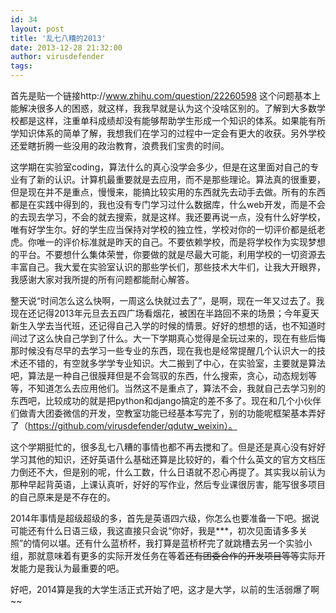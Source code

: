 ```yaml
---
id: 34
layout: post
title: '乱七八糟的2013'
date: 2013-12-28 21:32:00
author: virusdefender
tags: 
---
```


首先是贴一个链接http://www.zhihu.com/question/22260598 这个问题基本上能解决很多人的困惑，就这样，我我早就是认为这个没啥区别的。了解到大多数学校都是这样，注重单科成绩却没有能够帮助学生形成一个知识的体系。如果能有所学知识体系的简单了解，我想我们在学习的过程中一定会有更大的收获。另外学校还爱瞎折腾一些没用的政治教育，浪费我们宝贵的时间。

这学期在实验室coding，算法什么的真心没学会多少，但是在这里面对自己的专业有了新的认识。计算机最重要就是去应用，而不是那些理论。算法真的很重要，但是现在并不是重点，慢慢来，能搞比较实用的东西就先去动手去做。所有的东西都是在实践中得到的，我也没有专门学习过什么数据库，什么web开发，而是不会的去现去学习，不会的就去搜索，就是这样。我还要再说一点，没有什么好学校，唯有好学生尔。好的学生应当保持对学校的独立性，学校对你的一切评价都是纸老虎。你唯一的评价标准就是昨天的自己。不要依赖学校，而是将学校作为实现梦想的平台。不要想什么集体荣誉，你要做的就是尽最大可能，利用学校的一切资源去丰富自己。我大爱在实验室认识的那些学长们，那些技术大牛们，让我大开眼界，我感谢大家对我所提的所有问题都能耐心解答。

整天说“时间怎么这么快啊，一周这么快就过去了”，是啊，现在一年又过去了。我现在还记得2013年元旦去五四广场看烟花，被困在半路回不来的场景；今年夏天新生入学去当代班，还记得自己入学的时候的情景。好好的想想的话，也不知道时间过了这么快自己学到了什么。大一下学期真心觉得是全玩过来的，现在有些后悔那时候没有尽早的去学习一些专业的东西，现在我也是经常提醒几个认识大一的技术还不错的，有空就多学学专业知识。大二搬到了中心，在实验室，主要就是算法吧，算法是一种自己很膜拜但是不会驾驭的东西，什么搜索，贪心，动态规划等等，不知道怎么去应用他们。当然这不是重点了，算法不会，我就自己去学习别的东西吧，比较成功的就是把python和django搞定的差不多了。现在和几个小伙伴们做青大团委微信的开发，空教室功能已经基本写完了，别的功能呢框架基本弄好了（https://github.com/virusdefender/qdutw_weixin）。

这个学期挺忙的，很多乱七八糟的事情也都不再去搅和了。但是还是真心没有好好学习其他的知识，还好英语什么基础还算是比较好的，看个什么英文的官方文档压力倒还不大，但是别的呢，什么工数，什么日语就不忍心再提了。其实我以前认为那种早起背英语，上课认真听，好好的写作业，然后专业课很厉害，能写很多项目的自己原来是是不存在的。

2014年事情是超级超级的多，首先是英语四六级，你怎么也要准备一下吧。据说可能还有什么日语三级，我这直接只会说“你好，我是***，初次见面请多多关照”的情何以堪。还有什么蓝桥杯，我打算是蓝桥杯完了就跳槽去另一个实验小组，那就意味着有更多的实际开发任务在等着~~还有团委合作的开发项目等等~~实际开发能力是我认为最重要的吧。

好吧，2014算是我的大学生活正式开始了吧，这才是大学，以前的生活弱爆了啊~~